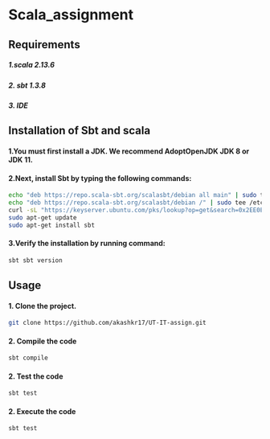 # Scala_assignment

## Requirements
##### 1.scala 2.13.6
##### 2. sbt 1.3.8
##### 3. IDE


## Installation of Sbt and scala
#### 1.You must first install a JDK. We recommend AdoptOpenJDK JDK 8 or JDK 11.

#### 2.Next, install Sbt by typing the following commands:

```bash
echo "deb https://repo.scala-sbt.org/scalasbt/debian all main" | sudo tee /etc/apt/sources.list.d/sbt.list
echo "deb https://repo.scala-sbt.org/scalasbt/debian /" | sudo tee /etc/apt/sources.list.d/sbt_old.list
curl -sL "https://keyserver.ubuntu.com/pks/lookup?op=get&search=0x2EE0EA64E40A89B84B2DF73499E82A75642AC823" | sudo apt-key add
sudo apt-get update
sudo apt-get install sbt
```
#### 3.Verify the installation by running command:
```bash
sbt sbt version
```

## Usage

#### 1. Clone the project.
```bash
git clone https://github.com/akashkr17/UT-IT-assign.git
```

#### 2. Compile the code 
```bash
sbt compile
```
#### 2. Test the code 
```bash
sbt test
```
#### 2. Execute the code 
```bash
sbt test
```
